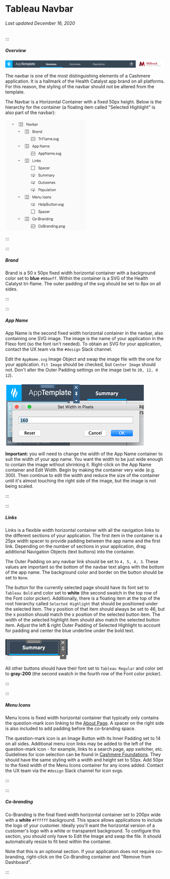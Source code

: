 # Tableau Navbar

###### Last updated December 16, 2020

:::

##### Overview

![Navbar Example](./assets/analytics/tableau/navbarexample.png "Navbar Example")

The navbar is one of the most distinguishing elements of a Cashmere application.
It is a hallmark of the Health Catalyst app brand on all platforms.
For this reason, the styling of the navbar should not be altered from the template.

The Navbar is a Horizontal Container with a fixed 50px height.
Below is the hierarchy for the container (a floating item called "Selected Highlight" is also part of the navbar):

![Navbar Hierarchy](./assets/analytics/tableau/navbarhierarchy.png "Navbar Hierarchy")

:::

:::

##### Brand

Brand is a 50 x 50px fixed width horizontal container with a background color set to **blue** `#00aeff`.
Within the container is a SVG of the Health Catalyst tri-flame.
The outer padding of the svg should be set to 8px on all sides.

:::

:::

##### App Name

App Name is the second fixed width horizontal container in the navbar, also containing one SVG image.
The image is the name of your application in the Flexo font (so the font isn't needed).
To obtain an SVG for your application, contact the UX team via the `#design` Slack channel.

Edit the `AppName.svg` Image Object and swap the image file with the one for your application.
`Fit Image` should be checked, but `Center Image` should not.
Don't alter the Outer Padding settings on the image (set to `20, 12, 0 12`).

![App Name](./assets/analytics/tableau/appname.png "App Name Resizing")

**Important:** you will need to change the width of the App Name container to suit the width of your app name.
You want the width to be just wide enough to contain the image without shrinking it.
Right-click on the App Name container and Edit Width.
Begin by making the container very wide (e.g. 300).
Then continue to edit the width and reduce the size of the container until it's almost touching the right side of the image, but the image is not being scaled.

:::

:::

##### Links

Links is a flexible width horizontal container with all the navigation links to the different sections of your application.
The first item in the container is a 25px width spacer to provide padding between the app name and the first link.
Depending on the number of sections in your application, drag additional Navigation Objects (text buttons) into the container.

The Outer Padding on any navbar link should be set to `4, 5, 4, 3`.
These values are important so the bottom of the navbar text aligns with the bottom of the app name.
The background color and border on the button should be set to `None`.

The button for the currently selected page should have its font set to `Tableau Bold` and color set to **white** (the second swatch in the top row of the Font color picker).
Additionally, there is a floating item at the top of the root hierarchy called `Selected Highlight` that should be positioned under the selected item.
The y position of that item should always be set to 46, but the x position should match the x position of the selected button item.
The width of the selected highlight item should also match the selected button item.
Adjust the left & right Outer Padding of Selected Highlight to account for padding and center the blue underline under the bold text.

![Selected Link](./assets/analytics/tableau/selected.png "Selected link")

All other buttons should have their font set to `Tableau Regular` and color set to **gray-200** (the second swatch in the fourth row of the Font color picker).

:::

:::

##### Menu Icons

Menu Icons is fixed width horizontal container that typically only contains the question-mark icon linking to the [About Page](/analytics/tableau-about).
A spacer on the right side is also included to add padding before the co-branding space.

The question-mark icon is an Image Button with its Inner Padding set to 14 on all sides.
Additional menu icon links may be added to the left of the question-mark icon - for example, links to a search page, app switcher, etc.
Guidelines for icon selection can be found in [Cashmere Foundations](/foundations/icons).
They should have the same styling with a width and height set to 50px.
Add 50px to the fixed width of the Menu Icons container for any icons added.
Contact the UX team via the `#design` Slack channel for icon svgs.

:::

:::

##### Co-branding

Co-Branding is the final fixed width horizontal container set to 200px wide with a **white** `#ffffff` background.
This space allows applications to include the logo of your customer.
Ideally you'll want the horizontal version of a customer's logo with a white or transparent background.
To configure this section, you should only have to Edit the Image and swap the file.
It should automatically resize to fit best within the container.

Note that this is an optional section.
If your application does not require co-branding, right-click on the Co-Branding container and "Remove from Dashboard".

:::
